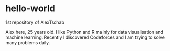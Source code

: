 # hello-world
1st repository of AlexTschab

Alex here, 25 years old. 
I like Python and R mainly for data visualisation and machine learning.
Recently I discovered Codeforces and I am trying to solve many problems daily. 
